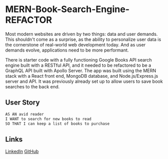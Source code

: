 # MERN-Book-Search-Engine-REFACTOR

Most modern websites are driven by two things: data and user demands. This shouldn't come as a surprise, as the ability to personalize user data is the cornerstone of real-world web development today. And as user demands evolve, applications need to be more performant.

There is starter code with a fully functioning Google Books API search engine built with a RESTful API, and it needed to be refactored to be a GraphQL API built with Apollo Server. The app was built using the MERN stack with a React front end, MongoDB database, and Node.js/Express.js server and API. It was previously already set up to allow users to save book searches to the back end. 

## User Story

```md
AS AN avid reader
I WANT to search for new books to read
SO THAT I can keep a list of books to purchase
```

## Links

[LinkedIn](https://www.linkedin.com/in/katie-mandovi-931354246/)
[GitHub](https://github.com/kmanoovi)